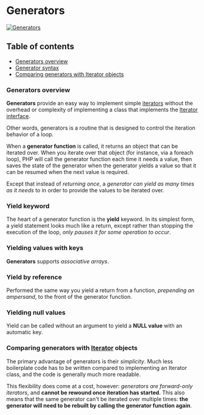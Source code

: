# Generators
[![Generators](http://php.net/images/logos/php-med-trans.png)](http://php.net/manual/en/language.generators.php)

## Table of contents

- [Generators overview](http://php.net/manual/en/language.generators.overview.php)
- [Generator syntax](http://php.net/manual/en/language.generators.syntax.php)
- [Comparing generators with Iterator objects](http://php.net/manual/en/language.generators.comparison.php)

### Generators overview

**Generators** provide an easy way to implement simple [iterators](http://php.net/manual/en/language.oop5.iterations.php) without the overhead or complexity of implementing a class that implements the [Iterator interface](http://php.net/manual/en/class.iterator.php).

Other words, generators is a routine that is designed to control the iteration behavior of a loop.

When a **generator function** is called, it returns an object that can be iterated over. When you iterate over that object (for instance, via a foreach loop), PHP will call the generator function each time it needs a value, then saves the state of the generator when the generator yields a value so that it can be resumed when the next value is required.

Except that instead of *returning once*, a *generator can yield as many times as it needs* to in order to provide the values to be iterated over.

### Yield keyword

The heart of a generator function is the **yield** keyword. In its simplest form, a yield statement looks much like a return, except rather than stopping the execution of the loop, *only pauses it for some operation to occur*.

### Yielding values with keys

**Generators** supports *associative arrays*.

### Yield by reference

Performed the same way you yield a return from a function, *prepending an ampersand*, to the front of the generator function.

### Yielding null values

Yield can be called without an argument to yield a **NULL value** with an automatic key.

### Comparing generators with [Iterator](http://php.net/manual/en/language.oop5.iterations.php) objects

The primary advantage of generators is their *simplicity*. Much less boilerplate code has to be written compared to implementing an Iterator class, and the code is generally much more readable.

This flexibility does come at a cost, however: *generators are forward-only iterators*, and **cannot be rewound once iteration has started**. This also means that the same generator can't be iterated over multiple times: **the generator will need to be rebuilt by calling the generator function again**.